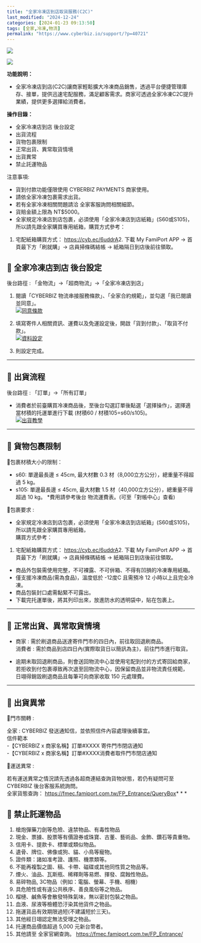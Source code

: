 ```yaml
---
title: "全家冷凍店到店取貨服務(C2C)"
last_modified: "2024-12-24"
categories: [2024-01-23 09:13:50]
tags: [全家,冷凍,物流]
permalink: "https://www.cyberbiz.io/support/?p=40721"
---
```


![](https://www.cyberbiz.io/support/wp-content/uploads/適用站別.png)

[![](https://www.cyberbiz.io/support/wp-content/uploads/台灣站.png)](https://www.cyberbiz.io/support/?page_id=2490)

**功能說明：**  

* 全家冷凍店到店(C2C)讓商家輕鬆擴大冷凍商品銷售，透過平台便捷管理庫存、接單，提供迅速宅配服務，滿足顧客需求。商家可透過全家冷凍C2C提升業績，提供更多選擇給消費者。 

**操作目錄：**

* 全家冷凍店到店 後台設定
* 出貨流程
* 貨物包裹限制
* 正常出貨、異常取貨情境
* 出貨異常
* 禁止託運物品

注意事項:  

* 貨到付款功能僅限使用 CYBERBIZ PAYMENTS 商家使用。
* 請依全家冷凍包裹需求出貨。
* 若有全家冷凍相關問題請洽 全家客服詢問相關細節。 
* 貨賠金額上限為 NT$5000。
* 全家規定冷凍店到店包裹，必須使用「全家冷凍店到店紙箱」(S60或S105)，所以請先跟全家購買專用紙箱，購買方式參考： 
1. 宅配紙箱購買方式： <https://cyb.ec/6uddrA>2. 下載 My FamiPort APP → 首頁最下方「刷就購」→ 店員掃條碼結帳 → 紙箱隔日到店後前往領取。



## 📌 全家冷凍店到店 後台設定


後台路徑 :  「金物流」→「超商物流」→「全家冷凍店到店」  


1. 閱讀「CYBERBIZ 物流串接服務條款」、「全家合約規範」，並勾選「我已閱讀並同意」。  
[![同意條款](https://www.cyberbiz.io/support/wp-content/uploads/全家冷凍店到店取貨服務C2C01.png)](https://www.cyberbiz.io/support/wp-content/uploads/全家冷凍店到店取貨服務C2C01.png)



2. 填寫寄件人相關資訊、運費以及免運設定後，開啟「貨到付款」、「取貨不付款」。  
[![資料設定](https://www.cyberbiz.io/support/wp-content/uploads/全家冷凍店到店取貨服務C2C02.png)](https://www.cyberbiz.io/support/wp-content/uploads/全家冷凍店到店取貨服務C2C02.png)



3. 則設定完成。

* * *

## 📌 出貨流程


後台路徑 :  「訂單」→「所有訂單」  


* 消費者於前臺購買冷凍商品後，至後台勾選訂單後點選「選擇操作」，選擇適當材積的托運單進行下載 (材積60 / 材積105=s60/s105)。  
[![出貨教學](https://www.cyberbiz.io/support/wp-content/uploads/全家冷凍店到店取貨服務C2C03.png)](https://www.cyberbiz.io/support/wp-content/uploads/全家冷凍店到店取貨服務C2C03.png)



* * *

## 📌 貨物包裹限制



📍包裹材積大小的限制：

* s60: 單邊最長邊 ≤ 45cm, 最大材數 0.3 材（8,000立方公分），總重量不得超過 5 kg。
* s105: 單邊最長邊 ≤ 45cm, 最大材數 1.5 材（40,000立方公分），總重量不得超過 10 kg。
*費用請參考後台 物流運費表。(可至「對帳中心」查看)   

📍包裹要求 :

* 全家規定冷凍店到店包裹，必須使用「全家冷凍店到店紙箱」(S60或S105)，所以請先跟全家購買專用紙箱，  
購買方式參考：

1. 宅配紙箱購買方式： <https://cyb.ec/6uddrA>2. 下載 My FamiPort APP → 首頁最下方「刷就購」→ 店員掃條碼結帳 → 紙箱隔日到店後前往領取。
* 商品外包裝需使用完整，不可裸露、不可倂箱、不得有凹損的冷凍專用紙箱。
* 僅支援冷凍商品(需為食品)，溫度低於 -12度C 且需預冷 12 小時以上且完全冷凍。
* 商品包裝封口處需黏緊不可露出。
* 下載完托運單後，將其列印出來，放進防水的透明袋中，貼在包裹上。

* * *

## 📌 正常出貨、異常取貨情境



* 商家 : 需於刷退商品送達寄件門市的四日內，前往取回退刷商品。  
消費者 : 需於商品到店四日內(實際取貨日以簡訊為主)，前往門市進行取貨。

* 逾期未取回退刷商品，則會送回物流中心並使用宅配到付的方式寄回給商家，  
若拒收到付包裹導致再次退至回物流中心，因保留商品並非物流責任規範，  
日翊得銷毀刷退商品且每筆可向商家收取 150 元處理費。



* * *

## 📌 出貨異常



📍門市關轉 :

全家 : CYBERBIZ 發送通知信，並依照信件內容處理後續事宜。  
信件範本  
-【CYBERBIZ x 商家名稱】訂單#XXXX 寄件門市閉店通知   
-【CYBERBIZ x 商家名稱】訂單#XXXX消費者取件門市閉店通知  



📍運送異常 :

若有運送異常之情況請先透過各超商連結查詢貨物狀態，若仍有疑問可至 CYBERBIZ 後台客服系統詢問。  
全家貨態查詢： <https://fmec.famiport.com.tw/FP_Entrance/QueryBox>* * *

## 📌 禁止託運物品



1. 槍炮彈藥刀劍等危險、違禁物品、有毒性物品
2. 現金、票據、股票等有價證券或珠寶、古董、藝術品、金飾、鑽石等貴重物。
3. 信用卡、提款卡、標單或類似物品。
4. 遺骨、牌位、佛像或狗、貓、小鳥等寵物。
5. 證件類：諸如准考證、護照、機票類等。
6. 不能再複製之圖、稿、卡帶、磁碟或其他同性質之物品等。
7. 煙火、油品、瓦斯瓶、稀釋劑等易燃、揮發、腐蝕性物品。
8. 易碎物品, 3C物品（例如：電腦、螢幕、手機、相機）
9. 具危險性或有違公共秩序、善良風俗等之物品。
10. 榴槤、鹹魚等會散發特殊氣味，無以密封包裝之物品。
11. 血液、尿液等檢體恐汙染其他貨件之物品。
12. 拖運貨品有效期限過短(不建議短於三天)。
13. 其他經日翊認定無法受理之物品。
14. 托運商品價值超過 5,000 元新台幣者。
15. 其他請至 全家官網查詢。 <https://fmec.famiport.com.tw/FP_Entrance/>

